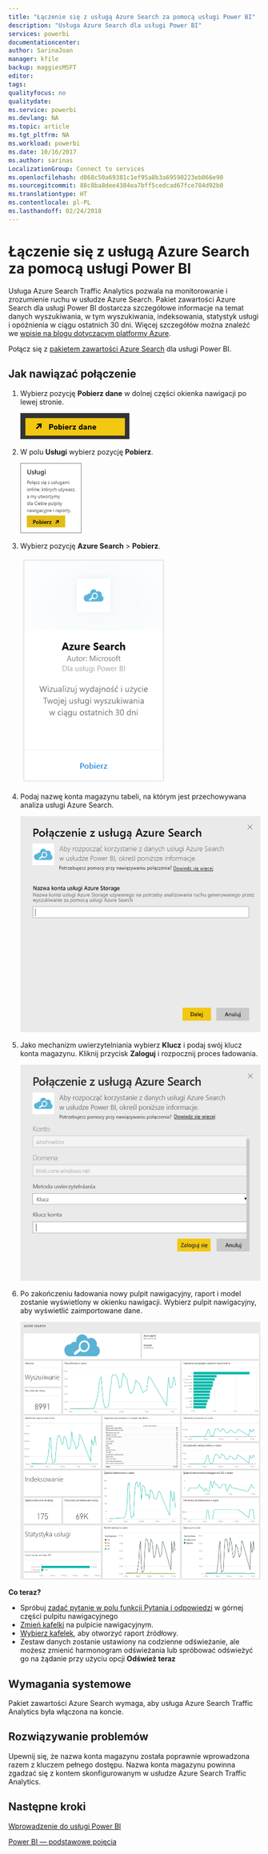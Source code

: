 ```yaml
---
title: "Łączenie się z usługą Azure Search za pomocą usługi Power BI"
description: "Usługa Azure Search dla usługi Power BI"
services: powerbi
documentationcenter: 
author: SarinaJoan
manager: kfile
backup: maggiesMSFT
editor: 
tags: 
qualityfocus: no
qualitydate: 
ms.service: powerbi
ms.devlang: NA
ms.topic: article
ms.tgt_pltfrm: NA
ms.workload: powerbi
ms.date: 10/16/2017
ms.author: sarinas
LocalizationGroup: Connect to services
ms.openlocfilehash: d868c50a69381c1ef95a8b3a69590223eb066e90
ms.sourcegitcommit: 88c8ba8dee4384ea7bff5cedcad67fce784d92b0
ms.translationtype: HT
ms.contentlocale: pl-PL
ms.lasthandoff: 02/24/2018
---
```

# <a name="connect-to-azure-search-with-power-bi"></a>Łączenie się z usługą Azure Search za pomocą usługi Power BI
Usługa Azure Search Traffic Analytics pozwala na monitorowanie i zrozumienie ruchu w usłudze Azure Search. Pakiet zawartości Azure Search dla usługi Power BI dostarcza szczegółowe informacje na temat danych wyszukiwania, w tym wyszukiwania, indeksowania, statystyk usługi i opóźnienia w ciągu ostatnich 30 dni. Więcej szczegółów można znaleźć we [wpisie na blogu dotyczącym platformy Azure](https://azure.microsoft.com/en-us/blog/analyzing-your-azure-search-traffic/).

Połącz się z [pakietem zawartości Azure Search](https://app.powerbi.com/getdata/services/azure-search) dla usługi Power BI.

## <a name="how-to-connect"></a>Jak nawiązać połączenie
1. Wybierz pozycję **Pobierz dane** w dolnej części okienka nawigacji po lewej stronie.
   
   ![](media/service-connect-to-azure-search/pbi_getdata.png) 
2. W polu **Usługi** wybierz pozycję **Pobierz**.
   
   ![](media/service-connect-to-azure-search/pbi_getservices.png) 
3. Wybierz pozycję **Azure Search** \> **Pobierz**.
   
   ![](media/service-connect-to-azure-search/azuresearch.png)
4. Podaj nazwę konta magazynu tabeli, na którym jest przechowywana analiza usługi Azure Search.
   
   ![](media/service-connect-to-azure-search/params.png)
5. Jako mechanizm uwierzytelniania wybierz **Klucz** i podaj swój klucz konta magazynu. Kliknij przycisk **Zaloguj** i rozpocznij proces ładowania.
   
   ![](media/service-connect-to-azure-search/creds.png)
6. Po zakończeniu ładowania nowy pulpit nawigacyjny, raport i model zostanie wyświetlony w okienku nawigacji. Wybierz pulpit nawigacyjny, aby wyświetlić zaimportowane dane.
   
    ![](media/service-connect-to-azure-search/dashboard2.png)

**Co teraz?**

* Spróbuj [zadać pytanie w polu funkcji Pytania i odpowiedzi](power-bi-q-and-a.md) w górnej części pulpitu nawigacyjnego
* [Zmień kafelki](service-dashboard-edit-tile.md) na pulpicie nawigacyjnym.
* [Wybierz kafelek](service-dashboard-tiles.md), aby otworzyć raport źródłowy.
* Zestaw danych zostanie ustawiony na codzienne odświeżanie, ale możesz zmienić harmonogram odświeżania lub spróbować odświeżyć go na żądanie przy użyciu opcji **Odśwież teraz**

## <a name="system-requirements"></a>Wymagania systemowe
Pakiet zawartości Azure Search wymaga, aby usługa Azure Search Traffic Analytics była włączona na koncie.

## <a name="troubleshooting"></a>Rozwiązywanie problemów
Upewnij się, że nazwa konta magazynu została poprawnie wprowadzona razem z kluczem pełnego dostępu. Nazwa konta magazynu powinna zgadzać się z kontem skonfigurowanym w usłudze Azure Search Traffic Analytics.

## <a name="next-steps"></a>Następne kroki
[Wprowadzenie do usługi Power BI](service-get-started.md)

[Power BI — podstawowe pojęcia](service-basic-concepts.md)

